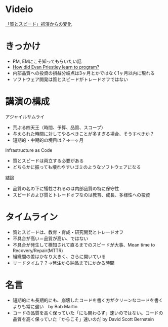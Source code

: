 # Videio
[「質とスピード」初演からの変化](https://www.youtube.com/watch?v=fX0DtxTTZXc&t=848s)

# きっかけ
- PM, EMにこそ知ってもらいたい話
- [How did Evan Priestley learn to program?](https://www.quora.com/How-did-Evan-Priestley-learn-to-program)
- 内部品質への投資の損益分岐点は3ヶ月とかではなく1ヶ月以内に現れる
- ソフトウェア開発は質とスピードがトレードオフではない

# 講演の構成
アジャイルサムライ
- 荒ぶる四天王（時間、予算、品質、スコープ）
- 与えられた時間に対してやるべきことが多すぎる場合、そうすべきか？
- 短期的・中期的の境目は？→一ヶ月

Infrastructure as Code
- 質とスピードは両立する必要がある
- どちらかに振っても壊れやすいゴミのようなソフトウェアになる

結論
- 品質の名の下に犠牲されるのは内部品質の特に保守性
- スピードおよび質とトレードオフなのは教育、成長、多様性への投資

# タイムライン
- 質とスピードは、教育・育成・研究開発とトレードオフ
- 不具合が高い＝品質が高い、ではない
- 不具合が発生して検知されて直るまでのスピードが大事、Mean time to Recovery/Repair(MTTR)
- 組織間の差はかなり大きく、さらに開いている
- リードタイム？？→発注から納品までにかかる時間

# 名言
- 短期的にも長期的にも、崩壊したコードを書く方がクリーンなコードを書くよりも常に遅い　by Bob Martin
- コードの品質を高く保っていた「にも関わらず」速いのではない。コードの品質を高く保っていた「からこそ」速いのだ by David Scott Bernstein